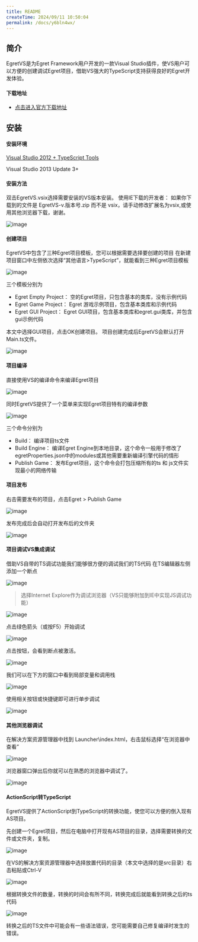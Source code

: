 ```yaml
---
title: README
createTime: 2024/09/11 10:50:04
permalink: /docs/y6bln4wx/
---
```

## 简介
EgretVS是为Egret Framework用户开发的一款Visual Studio插件，使VS用户可以方便的创建调试Egret项目，借助VS强大的TypeScript支持获得良好的Egret开发体验。
#### 下载地址
* [点击进入官方下载地址](http://www.egret.com/products/others.html)

## 安装
#### 安装环境[Visual Studio 2012 + TypeScript Tools](https://visualstudiogallery.msdn.microsoft.com/2d42d8dc-e085-45eb-a30b-3f7d50d55304)Visual Studio 2013 Update 3+
#### 安装方法双击EgretVS.vsix选择需要安装的VS版本安装。使用IE下载的开发者： 如果你下载到的文件是 EgretVS-v.版本号.zip 而不是 vsix，请手动修改扩展名为vsix,或使用其他浏览器下载，谢谢。![image](1.png)#### 创建项目
EgretVS中包含了三种Egret项目模板，您可以根据需要选择要创建的项目在新建项目窗口中左侧依次选择“其他语言>TypeScript”，就能看到三种Egret项目模板![image](2.png)三个模板分别为* Egret Empty Project：    空的Egret项目，只包含基本的类库，没有示例代码* Egret Game Project：    Egret 游戏示例项目，包含基本类库和示例代码* Egret GUI Project：    Egret GUI项目，包含基本类库和egret.gui类库，并包含gui示例代码本文中选择GUI项目，点击OK创建项目。项目创建完成后EgretVS会默认打开Main.ts文件。![image](3.png)#### 项目编译直接使用VS的编译命令来编译Egret项目![image](4.png)同时EgretVS提供了一个菜单来实现Egret项目特有的编译参数![image](5.png)三个命令分别为* Build：编译项目ts文件* Build Engine：编译Egret Engine到本地目录，这个命令一般用于修改了egretProperties.json中的modules或其他需要重新编译引擎代码的情形* Publish Game：发布Egret项目，这个命令会打包压缩所有的ts 和 js文件实现最小的网络传输#### 项目发布右击需要发布的项目，点击Egret > Publish Game![image](6.png)发布完成后会自动打开发布后的文件夹![image](7.png)#### 项目调试VS集成调试借助VS自带的TS调试功能我们能够很方便的调试我们的TS代码在TS编辑器左侧添加一个断点![image](8.png)> 选择Internet Explore作为调试浏览器（VS只能够附加到IE中实现JS调试功能）![image](9.png)点击绿色箭头（或按F5）开始调试![image](10.png)点击按钮，会看到断点被激活。![image](11.png)我们可以在下方的窗口中看到局部变量和调用栈![image](12.png)使用相关按钮或快捷键即可进行单步调试![image](13.png)#### 其他浏览器调试在解决方案资源管理器中找到Launcher\index.html，右击鼠标选择“在浏览器中查看”![image](14.png)浏览器窗口弹出后你就可以在熟悉的浏览器中调试了。![image](15.png)#### ActionScript转TypeScriptEgretVS提供了ActionScript到TypeScript的转换功能，使您可以方便的倒入现有AS项目。先创建一个Egret项目，然后在电脑中打开现有AS项目的目录，选择需要转换的文件或文件夹，复制。![image](16.png)在VS的解决方案资源管理器中选择放置代码的目录（本文中选择的是src目录）右击粘贴或Ctrl-V![image](17.png)根据转换文件的数量，转换的时间会有所不同，转换完成后就能看到转换之后的ts代码![image](18.png)转换之后的TS文件中可能会有一些语法错误，您可能需要自己修复编译时发生的错误。
